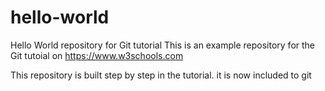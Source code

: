 # hello-world
Hello World repository for Git tutorial
This is an example repository for the Git tutoial on https://www.w3schools.com

This repository is built step by step in the tutorial.
it is now included to git
